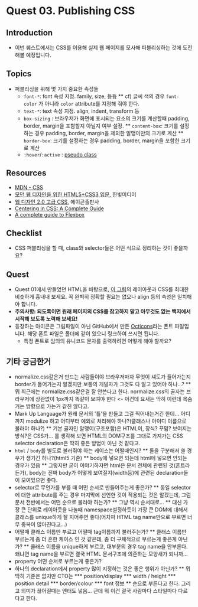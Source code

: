 # Quest 03. Publishing CSS


## Introduction
* 이번 퀘스트에서는 CSS를 이용해 실제 웹 페이지를 모사해 퍼블리싱하는 것에 도전해볼 예정입니다.

## Topics
* 퍼블리싱을 위해 몇 가지 중요한 속성들
  * `font-*`: font 속성 지정. family, size, 등등
  	** cf) 글씨 색의 경우 `font-color` 가 아니라 `color` attribute를 지정해 줘야 한다.
  * `text-*`: text 속성 지정. align, indent, transform 등
  * `box-sizing` : 브라우저가 화면에 표시되는 요소의 크기를 계산할때 padding, border, margin을 포함할지 아닐지 여부 설정.
  	** `content-box`: 크기를 설정하는 경우 padding, border, margin을 제외한 알맹이만의 크기로 계산
  	** `border-box`: 크기를 설정하는 경우 padding, border, margin을 포함한 크기로 계산
  * `:hover`/`:active` : [pseudo class](https://developer.mozilla.org/en-US/docs/Web/CSS/Pseudo-classes)

## Resources
* [MDN - CSS](https://developer.mozilla.org/ko/docs/Web/CSS)
* [모던 웹 디자인을 위한 HTML5+CSS3 입문](http://www.yes24.com/24/Goods/15683538?Acode=101), 한빛미디어
* [웹 디자인 2.0 고급 CSS](http://www.yes24.com/24/Goods/2808075?Acode=101), 에이콘출판사
* [Centering in CSS: A Complete Guide](https://css-tricks.com/centering-css-complete-guide/)
* [A complete guide to Flexbox](https://css-tricks.com/snippets/css/a-guide-to-flexbox/)

## Checklist
* CSS 퍼블리싱을 할 때, class와 selector들은 어떤 식으로 정리하는 것이 좋을까요?

## Quest
* Quest 01에서 만들었던 HTML을 바탕으로, [이 그림](github.png)의 레이아웃과 CSS를 최대한 비슷하게 흉내내 보세요. 꼭 완벽히 정확할 필요는 없으나 align 등의 속성은 일치해야 합니다.
* **주의사항: 되도록이면 원래 페이지의 CSS를 참고하지 말고 아무것도 없는 백지에서 시작해 보도록 노력해 보세요!**
* 등장하는 아이콘은 그림파일이 아닌 GitHub에서 만든 [Octicons](https://octicons.github.com/)라는 폰트 파일입니다. 해당 폰트 파일은 폴더에 같이 있으니 링크하여 쓰시면 됩니다.
  * 특정 폰트로 임의의 유니코드 문자를 출력하려면 어떻게 해야 할까요?

## 기타 궁금한거
* normalize.css같은거 만드는 사람들이야 브라우저마자 무엇이 섀도가 들어가는지 border가 들어가는지 알겠지만 보통의 개발자가 그것도 다 알고 있어야 하나...?
** 뭐 최근에는 normalize.css같은걸 잘 안쓴다고 한다. normalize.css의 골자는 브라우저에 상관없이 1px까지 똑같이 보여야 한다 <- 이건데 요새는 딱히 이런데 목숨거는 방향으로 가는거 같진 않다고.
* Mark Up Language가 원래 문서의 '틀'을 만들고 그걸 찍어내는거긴 한데... 어디까지 modulize 하고 어디부터 예외로 처리해야 하나?(클래스나 아이디 이름으로 불러야 하나?)
** 기본 골자인 알맹이(구조포함)은 HTML이, 장식? 꾸밈? 보여지는 방식?은 CSS가... 를 생각해 보면 HTML의 DOM구조를 그대로 가져가는 CSS selector declaration은 딱히 좋은 방법이 아닌 것 같다고.
* `html` / `body`를 별도로 불러줘야 하는 케이스는 어떨때인지?
** 둘을 구분해서 쓸 경우가 생기긴 하나?(html5 기준)
** body에 넣으면 되는데 html에 넣으면 안되는 경우가 있음
** 그렇지만 굳이 이야기하자면 html은 문서 전체에 관련된 것(폰트라든가), body는 진짜 body가 어떻게 보여질지(width등)에 관련된 declaration들이 모여있으면 좋다.
* selector로 무언가를 부를 때 어떤 순서로 만들어주는게 좋은가?
** 동일 selector에 대한 attribute를 주는 경우 마지막에 선언한 것이 적용되는 것은 알겠는데, 그럼 문서 전반에서는 어떤 순으로 불러야 하는가?
** 그냥 역시 순서대로...
** 대신 가장 큰 단위로 레이아웃을 나눌때 namespace설정하듯이 가장 큰 DOM에 대해서 클래스를 unique하게 잘 지어주면 좋다(어차피 HTML tag name만으로 부르면 너무 중복이 많아진다고...)
* 어떨때 클래스 이름만 부르고 어떨때 tag이름까지 불러주는가?
** 클래스 이름만 부르는게 좀 더 흔한 케이스 인 것 같은데, 좀 더 구체적으로 부르는게 좋은게 아닌가?
** 클래스 이름을 unique하게 부르고, 대부분의 경우 tag name을 안부른다. 왜냐면 tag name을 부르면 결국 HTML 문서구조에 의존하는 모양새가 되니까...
* property 어떤 순서로 부르는게 좋은가?
* 하나의 declaration에서 property 많이 지정하는 것은 좋은 행위가 아닌가?
** 뭐 딱히 기준은 없지만 CTO는 
*** position/display
*** width / height
*** position detail
*** border/colour
*** font 정보
** 순으로 부른다고 한다. 그리고 의미가 끊어질때는 엔터도 넣음... 근데 뭐 이건 결국 사람마다 스타일마다 다르다고 한다.